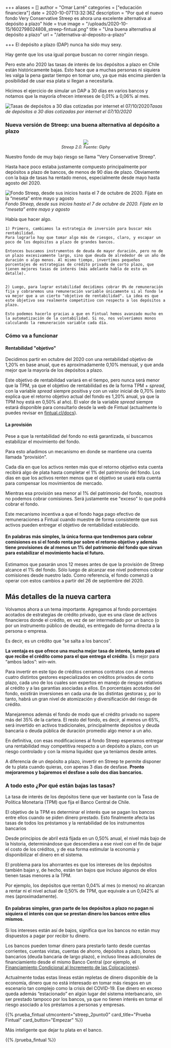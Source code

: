 +++
aliases = []
author = "Omar Larré"
categories = ["educación financiera"]
date = 2020-10-07T13:32:36Z
description = "Por qué el nuevo fondo Very Conservative Streep es ahora una excelente alternativa al depósito a plazo"
hide = true
image = "/uploads/2020-10-15/1602798024808_streep-fintual.png"
title = "Una buena alternativa al depósito a plazo"
url = "/alternativa-al-deposito-a-plazo"

+++
El depósito a plazo (DAP) nunca ha sido muy sexy.

Hay gente que los usa igual porque buscan no correr ningún riesgo.

Pero este año 2020 las tasas de interés de los depósitos a plazo en Chile están históricamente bajas. Esto hace que a muchas personas ni siquiera les valga la pena gastar tiempo en tomar uno, ya que más encima pierden la posibilidad de usar esa plata si llegan a necesitarla.

Hicimos el ejercicio de simular un DAP a 30 días en varios bancos y notamos que la mayoría ofrecen intereses de 0,01% a 0,06% al mes.

![Tasas de depósitos a 30 días cotizadas por internet el 07/10/2020](/uploads/2020-10-08/tasas-depositos-a-plazo-bancarios-a-30-dias.png)_Tasas de depósitos a 30 días cotizadas por internet el 07/10/2020_

### Nueva versión de Streep: una buena alternativa al depósito a plazo

<div style="text-align:center"> <figure> <img src="/uploads/2020-10-08/meryl.png"> <figcaption style="display:block;text-align:center;font-size:.8rem"><i>Streep 2.0. Fuente: Giphy</i></figcaption> </figure> </div>

Nuestro fondo de muy bajo riesgo se llama "Very Conservative Streep".

Hasta hace poco estaba justamente compuesto principalmente por depósitos a plazo de bancos, de menos de 90 días de plazo. Obviamente con la baja de tasas ha rentado menos, especialmente desde mayo hasta agosto del 2020.

![Fondo Streep, desde sus inicios hasta el 7 de octubre de 2020. Fíjate en la “meseta” entre mayo y agosto](/uploads/2020-10-08/meseta-streep.png)_Fondo Streep, desde sus inicios hasta el 7 de octubre de 2020. Fíjate en la “meseta” entre mayo y agosto_

Había que hacer algo.

    1) Primero, cambiamos la estrategia de inversión para buscar más rentabilidad.
    Para lograrlo hay que tomar algo más de riesgos, claro, y escapar un poco de los depósitos a plazo de grandes bancos.

    Entonces buscamos instrumentos de deuda de mayor duración, pero no de un plazo excesivamente largo, sino que deuda de alrededor de un año de duración o algo menos. Al mismo tiempo, invertimos pequeños porcentajes de estrategias de crédito privado de corto plazo, que tienen mejores tasas de interés (más adelante hablo de esto en detalle).


    2) Luego, para lograr estabilidad decidimos cobrar 0% de remuneración fija y cobraremos una remuneración variable únicamente si al fondo le va mejor que a un cierto "objetivo de rentabilidad". La idea es que este objetivo sea realmente competitivo con respecto a los depósitos a plazo.

    Esto podemos hacerlo gracias a que en Fintual hemos avanzado mucho en la automatización de la contabilidad. Si no, nos volveríamos monos calculando la remuneración variable cada día.


### Cómo va a funcionar

#### Rentabilidad "objetivo"

Decidimos partir en octubre del 2020 con una rentabilidad objetivo de 1,20% en base anual, que es aproximadamente 0,10% mensual, y que anda mejor que la mayoría de los depósitos a plazo.

Este objetivo de rentabilidad variará en el tiempo, pero nunca será menor que la TPM, ya que el objetivo de rentabilidad es de la forma TPM + _spread_, con la variable _spread_ siempre positiva y con un valor inicial de 0,70% (esto explica que el retorno objetivo actual del fondo es 1,20% anual, ya que la TPM hoy está en 0,50% al año). El valor de la variable _spread_ siempre estará disponible para consultarlo desde la web de Fintual (actualmente lo puedes revisar en [fintual.cl/docs](https://www.fintual.com/docs)).

#### La provisión

Pese a que la rentabilidad del fondo no está garantizada, sí buscamos estabilizar el movimiento del fondo.

Para esto añadimos un mecanismo en donde se mantiene una cuenta llamada “provisión”.

Cada día en que los activos renten más que el retorno objetivo esta cuenta recibirá algo de plata hasta completar el 1% del patrimonio del fondo.
Los días en que los activos renten menos que el objetivo se usará esta cuenta para compensar los movimientos de mercado.

Mientras esa provisión sea menor al 1% del patrimonio del fondo, nosotros no podemos cobrar comisiones. Será justamente ese "exceso" lo que podrá cobrar el fondo.

Este mecanismo incentiva a que el fondo haga pago efectivo de remuneraciones a Fintual cuando muestre de forma consistente que sus activos pueden entregar el objetivo de rentabilidad establecido.

#### **En palabras más simples, la única forma que tendremos para cobrar comisiones es si el fondo renta por sobre el retorno objetivo y además tiene provisiones de al menos un 1% del patrimonio del fondo que sirvan para estabilizar el movimiento hacia el futuro.**

Estimamos que pasarán unos 12 meses antes de que la provisión de Streep alcance el 1% del fondo. Sólo luego de alcanzar ese nivel podremos cobrar comisiones desde nuestro lado. Como referencia, el fondo comenzó a operar con estos cambios a partir del 26 de septiembre del 2020.

## Más detalles de la nueva cartera

Volvamos ahora a un tema importante. Agregamos al fondo porcentajes acotados de estrategias de crédito privado, que es una clase de activos financieros donde el crédito, en vez de ser intermediado por un banco (o por un instrumento público de deuda), es entregado de forma directa a la persona o empresa.

Es decir, es un crédito que “se salta a los bancos”.

**La ventaja es que ofrece una mucha mejor tasa de interés, tanto para el que recibe el crédito como para el que entrega el crédito**. Es mejor para “ambos lados”: _win-win_.

Para invertir en este tipo de créditos cerramos contratos con al menos cuatro distintos gestores especializados en créditos privados de corto plazo, cada uno de los cuales son expertos en manejo de riesgos relativos al crédito y a las garantías asociadas a ellos. En porcentajes acotados del fondo, existirán inversiones en cada una de las distintas gestoras y, por lo tanto, habrá un gran nivel de atomización y diversificación del riesgo de crédito.

Manejaremos además el fondo de modo que el crédito privado no supere más del 35% de la cartera. El resto del fondo, es decir, al menos un 65%, será invertido en activos tradicionales, principalmente depósitos y deuda bancaria o deuda pública de duración promedio algo menor a un año.

En definitiva, con esas modificaciones al fondo Streep esperamos entregar una rentabilidad muy competitiva respecto a un depósito a plazo, con un riesgo controlado y con la misma liquidez que ya teníamos desde antes.

A diferencia de un depósito a plazo, invertir en Streep te permite disponer de tu plata cuando quieras, con apenas 3 días de desfase. **Pronto mejoraremos y bajaremos el desfase a solo dos días bancarios.**

### A todo esto ¿Por qué están bajas las tasas?

La tasa de interés de los depósitos tiene que ver bastante con la Tasa de Política Monetaria (TPM) que fija el Banco Central de Chile.

El objetivo de la TPM es determinar el interés que se pagan los bancos entre ellos cuando se piden dinero prestado. Esto finalmente afecta las tasas de todos los préstamos y la rentabilidad de los instrumentos bancarios

Desde principios de abril está fijada en un 0,50% anual, el nivel más bajo de la historia, determinándose que descendiera a ese nivel con el fin de bajar el costo de los créditos, y de esa forma estimular la economía y disponibilizar el dinero en el sistema.

El problema para los ahorrantes es que los intereses de los depósitos también bajan y, de hecho, están tan bajos que incluso algunos de ellos tienen tasas menores a la TPM.

Por ejemplo, los depósitos que rentan 0,04% al mes (o menos) no alcanzan a rentar ni el nivel actual de 0,50% de TPM, que equivale a un 0,042% al mes (aproximadamente).

#### En palabras simples, gran parte de los depósitos a plazo no pagan ni siquiera el interés con que se prestan dinero los bancos entre ellos mismos.

Si los intereses están así de bajos, significa que los bancos no están muy dispuestos a pagar por recibir tu dinero.

Los bancos pueden tomar dinero para prestarlo tanto desde cuentas corrientes, cuentas vistas, cuentas de ahorro, depósitos a plazo, bonos bancarios (deuda bancaria de largo plazo), e incluso líneas adicionales de financiamiento desde el mismo Banco Central (por ejemplo, el [Financiamiento Condicional al Incremento de las Colocaciones](https://www.bcentral.cl/contenido/-/detalle/banco-central-informa-condiciones-de-la-facilidad-de-credito-condicional-al-incremento-de-las-colocaciones-fcic-y-medidas-complementarias)).

Actualmente todas estas líneas están repletas de dinero disponible de la economía, dinero que no está interesado en tomar más riesgos en un escenario tan complejo como la crisis del COVID-19. Ese dinero en exceso queda además “estacionado” en algún lugar del sistema interbancario, sin ser prestado tampoco por los bancos, ya que no tienen interés en tomar el riesgo asociado a los préstamos a personas y empresas.

{{% prueba_fintual
utmcontent="streep_2punto0"
card_title="Prueba Fintual"
card_button="Empezar" %}}

Más inteligente que dejar tu plata en el banco.

{{% /prueba_fintual %}}

